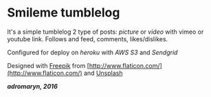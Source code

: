 # Smileme tumblelog

It's a simple tumblelog
2 type of posts: *picture* or *video* with vimeo or youtube link.
Follows and feed, comments, likes/dislikes.

Configured for deploy on *heroku* with *AWS S3* and *Sendgrid*

Designed with [Freepik](http://www.freepik.com/) from [http://www.flaticon.com/](http://www.flaticon.com/) and [Unsplash](https://unsplash.com/)

***adromaryn, 2016***
